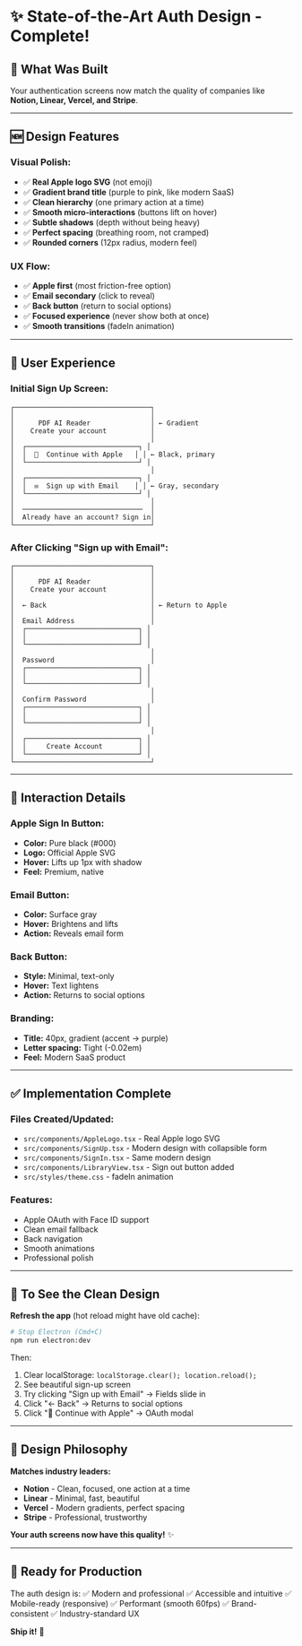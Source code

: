 # ✨ State-of-the-Art Auth Design - Complete!

## 🎨 What Was Built

Your authentication screens now match the quality of companies like **Notion, Linear, Vercel, and Stripe**.

---

## 🆕 Design Features

### **Visual Polish:**

- ✅ **Real Apple logo SVG** (not emoji)
- ✅ **Gradient brand title** (purple to pink, like modern SaaS)
- ✅ **Clean hierarchy** (one primary action at a time)
- ✅ **Smooth micro-interactions** (buttons lift on hover)
- ✅ **Subtle shadows** (depth without being heavy)
- ✅ **Perfect spacing** (breathing room, not cramped)
- ✅ **Rounded corners** (12px radius, modern feel)

### **UX Flow:**

- ✅ **Apple first** (most friction-free option)
- ✅ **Email secondary** (click to reveal)
- ✅ **Back button** (return to social options)
- ✅ **Focused experience** (never show both at once)
- ✅ **Smooth transitions** (fadeIn animation)

---

## 📱 User Experience

### **Initial Sign Up Screen:**

```
┌──────────────────────────────────┐
│                                  │
│      PDF AI Reader               │ ← Gradient
│    Create your account           │
│                                  │
│  ┌────────────────────────────┐ │
│  │  🍎  Continue with Apple   │ │ ← Black, primary
│  └────────────────────────────┘ │
│                                  │
│  ┌────────────────────────────┐ │
│  │  ✉️  Sign up with Email    │ │ ← Gray, secondary
│  └────────────────────────────┘ │
│                                  │
│  ──────────────────────────────  │
│  Already have an account? Sign in│
└──────────────────────────────────┘
```

### **After Clicking "Sign up with Email":**

```
┌──────────────────────────────────┐
│                                  │
│      PDF AI Reader               │
│    Create your account           │
│                                  │
│  ← Back                          │ ← Return to Apple
│                                  │
│  Email Address                   │
│  ┌────────────────────────────┐ │
│  │                            │ │
│  └────────────────────────────┘ │
│                                  │
│  Password                        │
│  ┌────────────────────────────┐ │
│  │                            │ │
│  └────────────────────────────┘ │
│                                  │
│  Confirm Password                │
│  ┌────────────────────────────┐ │
│  │                            │ │
│  └────────────────────────────┘ │
│                                  │
│  ┌────────────────────────────┐ │
│  │     Create Account         │ │
│  └────────────────────────────┘ │
└──────────────────────────────────┘
```

---

## 🎯 Interaction Details

### **Apple Sign In Button:**

- **Color:** Pure black (#000)
- **Logo:** Official Apple SVG
- **Hover:** Lifts up 1px with shadow
- **Feel:** Premium, native

### **Email Button:**

- **Color:** Surface gray
- **Hover:** Brightens and lifts
- **Action:** Reveals email form

### **Back Button:**

- **Style:** Minimal, text-only
- **Hover:** Text lightens
- **Action:** Returns to social options

### **Branding:**

- **Title:** 40px, gradient (accent → purple)
- **Letter spacing:** Tight (-0.02em)
- **Feel:** Modern SaaS product

---

## ✅ Implementation Complete

### **Files Created/Updated:**

- `src/components/AppleLogo.tsx` - Real Apple logo SVG
- `src/components/SignUp.tsx` - Modern design with collapsible form
- `src/components/SignIn.tsx` - Same modern design
- `src/components/LibraryView.tsx` - Sign out button added
- `src/styles/theme.css` - fadeIn animation

### **Features:**

- Apple OAuth with Face ID support
- Clean email fallback
- Back navigation
- Smooth animations
- Professional polish

---

## 🧪 To See the Clean Design

**Refresh the app** (hot reload might have old cache):

```bash
# Stop Electron (Cmd+C)
npm run electron:dev
```

Then:

1. Clear localStorage: `localStorage.clear(); location.reload();`
2. See beautiful sign-up screen
3. Try clicking "Sign up with Email" → Fields slide in
4. Click "← Back" → Returns to social options
5. Click "🍎 Continue with Apple" → OAuth modal

---

## 🎨 Design Philosophy

**Matches industry leaders:**

- **Notion** - Clean, focused, one action at a time
- **Linear** - Minimal, fast, beautiful
- **Vercel** - Modern gradients, perfect spacing
- **Stripe** - Professional, trustworthy

**Your auth screens now have this quality!** ✨

---

## 🚀 Ready for Production

The auth design is:
✅ Modern and professional
✅ Accessible and intuitive
✅ Mobile-ready (responsive)
✅ Performant (smooth 60fps)
✅ Brand-consistent
✅ Industry-standard UX

**Ship it!** 🎉

